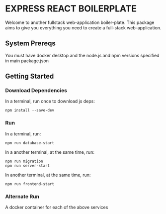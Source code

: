 # EXPRESS REACT BOILERPLATE

Welcome to another fullstack web-application boiler-plate. This package aims to give you everything you need to create a full-stack web-application.

## System Prereqs

You must have docker desktop and the node.js and npm versions specified in main package.json

## Getting Started
### Download Dependencies

In a terminal, run once to download js deps:

    npm install --save-dev

### Run
In a terminal, run:

    npm run database-start

In a another terminal, at the same time, run:

    npm run migration
    npm run server-start

In another terminal, at the same time, run:

    npm run frontend-start


### Alternate Run
A docker container for each of the above services

